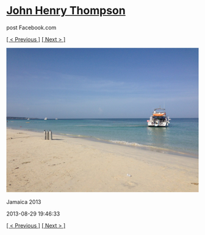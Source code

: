 # [John Henry Thompson](../README.md)
post Facebook.com

[[ < Previous ]](2013-08-29-28.md) [[ Next > ]](2013-08-29-30.md)

[![](../media/2013-08-29/Jamaica-2040.jpg)](../README.md)

Jamaica 2013

2013-08-29 19:46:33

[[ < Previous ]](2013-08-29-28.md) [[ Next > ]](2013-08-29-30.md)